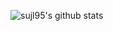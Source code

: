![sujl95's github stats](https://github-readme-stats.vercel.app/api?username=sujl95&show_icons=true&theme=tokyonight)
